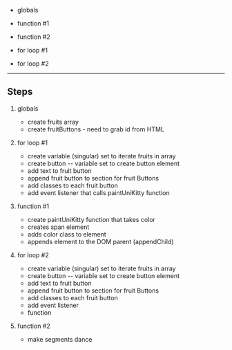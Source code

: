 * globals

* function #1

* function #2

* for loop #1

* for loop #2

***

## Steps

1. globals
    + create fruits array
    + create fruitButtons - need to grab id from HTML

2. for loop #1
    + create variable (singular) set to iterate fruits in array
    + create button -- variable set to create button element
    + add text to fruit button
    + append fruit button to section for fruit Buttons
    + add classes to each fruit button
    + add event listener that calls paintUniKitty function

3. function #1
    + create paintUniKitty function that takes color
    + creates span element
    + adds color class to element
    + appends element to the DOM parent (appendChild)

4. for loop #2
    + create variable (singular) set to iterate fruits in array
    + create button -- variable set to create button element
    + add text to fruit button
    + append fruit button to section for fruit Buttons
    + add classes to each fruit button
    + add event listener
    + function

5. function #2
    + make segments dance